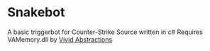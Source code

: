 # Snakebot
A basic triggerbot for Counter-Strike Source written in c#
Requires VAMemory.dll by [Vivid Abstractions](http://www.vivid-abstractions.net/logical/programming/vamemory-c-memory-class-net-3-5/)
